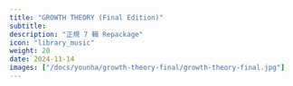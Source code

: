 ```yaml
---
title: "GROWTH THEORY (Final Edition)"
subtitle:
description: "正規 7 輯 Repackage"
icon: "library_music"
weight: 20
date: 2024-11-14
images: ["/docs/younha/growth-theory-final/growth-theory-final.jpg"]
---
```

